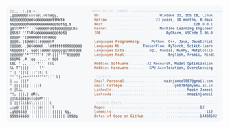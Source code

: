 <picture>
  <source srcset="https://raw.githubusercontent.com/mmazinjameel/mmazinjameel/main/dark_mode.svg?v=1757801303" media="(prefers-color-scheme: dark)">
  <img src="https://raw.githubusercontent.com/mmazinjameel/mmazinjameel/main/light_mode.svg?v=1757801303">
</picture>
